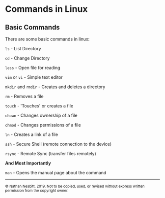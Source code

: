 # Commands in Linux

## Basic Commands

There are some basic commands in linux:

`ls` - List Directory

`cd` - Change Directory

`less` - Open file for reading

`vim` or `vi` - Simple text editor

`mkdir` and `rmdir` - Creates and deletes a directory

`rm` - Removes a file

`touch` - 'Touches' or creates a file

`chown` - Changes ownership of a file

`chmod` - Changes permissions of a file

`ln` - Creates a link of a file

`ssh` - Secure Shell (remote connection to the device)

`rsync` - Remote Sync (transfer files remotely)

**And Most Importantly**

`man` - Opens the manual page about the command

---
<small>© Nathan Nesbitt, 2019. Not to be copied, used, or revised without express written permission from the copyright owner. </small>
